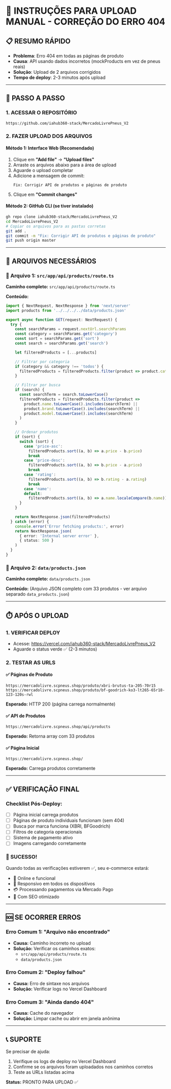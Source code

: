 # 🚀 INSTRUÇÕES PARA UPLOAD MANUAL - CORREÇÃO DO ERRO 404

## 📋 RESUMO RÁPIDO
- **Problema**: Erro 404 em todas as páginas de produto
- **Causa**: API usando dados incorretos (mockProducts em vez de pneus reais)
- **Solução**: Upload de 2 arquivos corrigidos
- **Tempo de deploy**: 2-3 minutos após upload

---

## 🔧 PASSO A PASSO

### 1. ACESSAR O REPOSITÓRIO
```
https://github.com/iahub360-stack/MercadoLivrePneus_V2
```

### 2. FAZER UPLOAD DOS ARQUIVOS

#### Método 1: Interface Web (Recomendado)
1. Clique em **"Add file"** → **"Upload files"**
2. Arraste os arquivos abaixo para a área de upload
3. Aguarde o upload completar
4. Adicione a mensagem de commit:
   ```
   Fix: Corrigir API de produtos e páginas de produto
   ```
5. Clique em **"Commit changes"**

#### Método 2: GitHub CLI (se tiver instalado)
```bash
gh repo clone iahub360-stack/MercadoLivrePneus_V2
cd MercadoLivrePneus_V2
# Copiar os arquivos para as pastas corretas
git add .
git commit -m "Fix: Corrigir API de produtos e páginas de produto"
git push origin master
```

---

## 📁 ARQUIVOS NECESSÁRIOS

### 📄 Arquivo 1: `src/app/api/products/route.ts`
**Caminho completo:** `src/app/api/products/route.ts`

**Conteúdo:**
```typescript
import { NextRequest, NextResponse } from 'next/server'
import products from '../../../../data/products.json'

export async function GET(request: NextRequest) {
  try {
    const searchParams = request.nextUrl.searchParams
    const category = searchParams.get('category')
    const sort = searchParams.get('sort')
    const search = searchParams.get('search')

    let filteredProducts = [...products]

    // Filtrar por categoria
    if (category && category !== 'todos') {
      filteredProducts = filteredProducts.filter(product => product.category === category)
    }

    // Filtrar por busca
    if (search) {
      const searchTerm = search.toLowerCase()
      filteredProducts = filteredProducts.filter(product =>
        product.name.toLowerCase().includes(searchTerm) ||
        product.brand.toLowerCase().includes(searchTerm) ||
        product.model.toLowerCase().includes(searchTerm)
      )
    }

    // Ordenar produtos
    if (sort) {
      switch (sort) {
        case 'price-asc':
          filteredProducts.sort((a, b) => a.price - b.price)
          break
        case 'price-desc':
          filteredProducts.sort((a, b) => b.price - a.price)
          break
        case 'rating':
          filteredProducts.sort((a, b) => b.rating - a.rating)
          break
        case 'name':
        default:
          filteredProducts.sort((a, b) => a.name.localeCompare(b.name))
      }
    }

    return NextResponse.json(filteredProducts)
  } catch (error) {
    console.error('Error fetching products:', error)
    return NextResponse.json(
      { error: 'Internal server error' },
      { status: 500 }
    )
  }
}
```

### 📄 Arquivo 2: `data/products.json`
**Caminho completo:** `data/products.json`

**Conteúdo:** (Arquivo JSON completo com 33 produtos - ver arquivo separado `data_products.json`)

---

## ⏱️ APÓS O UPLOAD

### 1. VERIFICAR DEPLOY
- Acesse: https://vercel.com/iahub360-stack/MercadoLivrePneus_V2
- Aguarde o status verde ✅ (2-3 minutos)

### 2. TESTAR AS URLS

#### ✅ Páginas de Produto
```
https://mercadolivre.scpneus.shop/produto/xbri-brutus-ta-205-70r15
https://mercadolivre.scpneus.shop/produto/bf-goodrich-ko3-lt265-65r18-123-120s-rwl
```
**Esperado:** HTTP 200 (página carrega normalmente)

#### ✅ API de Produtos
```
https://mercadolivre.scpneus.shop/api/products
```
**Esperado:** Retorna array com 33 produtos

#### ✅ Página Inicial
```
https://mercadolivre.scpneus.shop/
```
**Esperado:** Carrega produtos corretamente

---

## ✅ VERIFICAÇÃO FINAL

### Checklist Pós-Deploy:
- [ ] Página inicial carrega produtos
- [ ] Páginas de produto individuais funcionam (sem 404)
- [ ] Busca por marca funciona (XBRI, BFGoodrich)
- [ ] Filtros de categoria operacionais
- [ ] Sistema de pagamento ativo
- [ ] Imagens carregando corretamente

### 🎯 SUCESSO!
Quando todas as verificações estiverem ✅, seu e-commerce estará:
- 🛒 Online e funcional
- 📱 Responsivo em todos os dispositivos
- 💳 Processando pagamentos via Mercado Pago
- 🚀 Com SEO otimizado

---

## 🆘 SE OCORRER ERROS

### Erro Comum 1: "Arquivo não encontrado"
- **Causa:** Caminho incorreto no upload
- **Solução:** Verificar os caminhos exatos:
  - `src/app/api/products/route.ts`
  - `data/products.json`

### Erro Comum 2: "Deploy falhou"
- **Causa:** Erro de sintaxe nos arquivos
- **Solução:** Verificar logs no Vercel Dashboard

### Erro Comum 3: "Ainda dando 404"
- **Causa:** Cache do navegador
- **Solução:** Limpar cache ou abrir em janela anônima

---

## 📞 SUPORTE

Se precisar de ajuda:
1. Verifique os logs de deploy no Vercel Dashboard
2. Confirme se os arquivos foram uploadados nos caminhos corretos
3. Teste as URLs listadas acima

**Status:** PRONTO PARA UPLOAD ✅